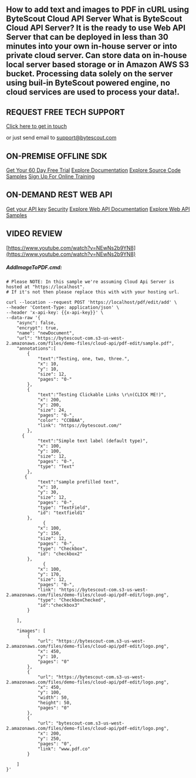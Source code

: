 ## How to add text and images to PDF in cURL using ByteScout Cloud API Server What is ByteScout Cloud API Server? It is the ready to use Web API Server that can be deployed in less than 30 minutes into your own in-house server or into private cloud server. Can store data on in-house local server based storage or in Amazon AWS S3 bucket. Processing data solely on the server using buil-in ByteScout powered engine, no cloud services are used to process your data!.

## REQUEST FREE TECH SUPPORT

[Click here to get in touch](https://bytescout.zendesk.com/hc/en-us/requests/new?subject=ByteScout%20Cloud%20API%20Server%20Question)

or just send email to [support@bytescout.com](mailto:support@bytescout.com?subject=ByteScout%20Cloud%20API%20Server%20Question) 

## ON-PREMISE OFFLINE SDK 

[Get Your 60 Day Free Trial](https://bytescout.com/download/web-installer?utm_source=github-readme)
[Explore Documentation](https://bytescout.com/documentation/index.html?utm_source=github-readme)
[Explore Source Code Samples](https://github.com/bytescout/ByteScout-SDK-SourceCode/)
[Sign Up For Online Training](https://academy.bytescout.com/)


## ON-DEMAND REST WEB API

[Get your API key](https://app.pdf.co/signup?utm_source=github-readme)
[Security](https://pdf.co/security)
[Explore Web API Documentation](https://apidocs.pdf.co?utm_source=github-readme)
[Explore Web API Samples](https://github.com/bytescout/ByteScout-SDK-SourceCode/tree/master/PDF.co%20Web%20API)

## VIDEO REVIEW

[https://www.youtube.com/watch?v=NEwNs2b9YN8](https://www.youtube.com/watch?v=NEwNs2b9YN8)




<!-- code block begin -->

##### **AddImageToPDF.cmd:**
    
```
# Please NOTE: In this sample we're assuming Cloud Api Server is hosted at "https://localhost". 
# If it's not then please replace this with with your hosting url.

curl --location --request POST 'https://localhost/pdf/edit/add' \
--header 'Content-Type: application/json' \
--header 'x-api-key: {{x-api-key}}' \
--data-raw '{
    "async": false,
    "encrypt": true,
    "name": "newDocument",
    "url": "https://bytescout-com.s3-us-west-2.amazonaws.com/files/demo-files/cloud-api/pdf-edit/sample.pdf",
    "annotations":[
        {
            "text":"Testing, one, two, three.",
            "x": 10,
            "y": 10,
            "size": 12,
            "pages": "0-"
        },
        {
            "text":"Testing Clickable Links \r\n(CLICK ME!)",
            "x": 200,
            "y": 200,
            "size": 24,
            "pages": "0-",
            "color": "CCBBAA",
            "link": "https://bytescout.com/"
        },
      {
            "text":"Simple text label (default type)",
            "x": 100,
            "y": 100,
            "size": 12,
            "pages": "0-",
            "type": "Text"
        },
       {
            "text":"sample prefilled text",
            "x": 10,
            "y": 30,
            "size": 12,
            "pages": "0-",
            "type": "TextField",
            "id": "textfield1"
        },
              {
            "x": 100,
            "y": 150,
            "size": 12,
            "pages": "0-",
            "type": "Checkbox",
            "id": "checkbox2"
        },
              {
            "x": 100,
            "y": 170,
            "size": 12,
            "pages": "0-",
            "link": "https://bytescout-com.s3-us-west-2.amazonaws.com/files/demo-files/cloud-api/pdf-edit/logo.png",
            "type": "CheckboxChecked",
            "id":"checkbox3"
        }          
        
    ],
    
    "images": [
        {
            "url": "https://bytescout-com.s3-us-west-2.amazonaws.com/files/demo-files/cloud-api/pdf-edit/logo.png",
            "x": 450,
            "y": 10,
            "pages": "0"
        },
        {
            "url": "https://bytescout-com.s3-us-west-2.amazonaws.com/files/demo-files/cloud-api/pdf-edit/logo.png",
            "x": 450,
            "y": 100,
            "width": 50,
            "height": 50,
            "pages": "0"
        },
        {
            "url": "bytescout-com.s3-us-west-2.amazonaws.com/files/demo-files/cloud-api/pdf-edit/logo.png",
            "x": 200,
            "y": 250,
            "pages": "0",
            "link": "www.pdf.co"
        }
        
    ]
}'
```

<!-- code block end -->
